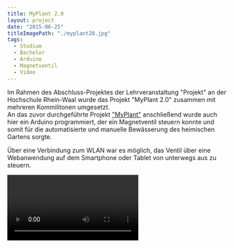 ```yaml
---
title: MyPlant 2.0
layout: project
date: "2015-06-25"
titleImagePath: "./myplant20.jpg"
tags:
  - Studium
  - Bachelor
  - Arduino
  - Magnetventil
  - Video
---
```

Im Rahmen des Abschluss-Projektes der Lehrveranstaltung "Projekt" an der Hochschule Rhein-Waal wurde das Projekt "MyPlant 2.0" zusammen mit mehreren Kommilitonen umgesetzt.<br/>
An das zuvor durchgeführte Projekt <a href="https://pschild.de/projects/my-plant/">"MyPlant"</a> anschließend wurde auch hier ein Arduino programmiert, der ein Magnetventil steuern konnte und somit für die automatisierte und manuelle Bewässerung des heimischen Gartens sorgte.

Über eine Verbindung zum WLAN war es möglich, das Ventil über eine Webanwendung auf dem Smartphone oder Tablet von unterwegs aus zu steuern.

<video controls>
    <source src="./myPlant_Trailer_kompr.mp4" type="video/mp4">
</video>